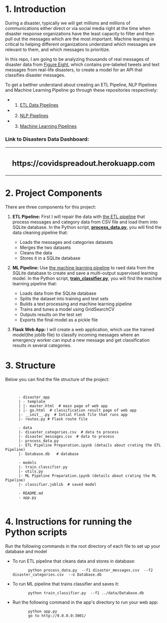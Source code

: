 # 1. Introduction

During a disaster, typically we will get millions and millions of communications either direct or via social media right at the time when disaster response organizations have the least capacity to filter and then pull out the messages which are the most important. Machine learning is critical to helping different organizations understand which messages are relevant to them, and which messages to prioritize.  


In this repo, I am going to be analyzing thousands of real messages of disaster data from [Figure Eight](https://appen.com/resources/datasets/), which contains pre-labeled tweets and text messages from real-life disasters, to create a model for an API that classifies disaster messages.

To get a betther understand about creating an ETL Pipeline, NLP Pipelines and  Machine Learning Pipeline go through these repositories respectively:
* 1. [ETL Data Pipelines](https://github.com/A2Amir/ETL-Data-Pipelines)
* 2. [NLP Pipelines](https://github.com/A2Amir/NLP-and-Pipelines)
* 3. [Machine Learning Pipelines](https://github.com/A2Amir/Machine-Learning-Pipelines)


### Link to Disasters Data Dashboard:



<table align="center">
	<tr>
		<td align="center" width="9999">
			<h2>https://covidspreadout.herokuapp.com</h2>
		</td>
	</tr>
</table>

# 2. Project Components

There are three components for this project: 

1. **ETL Pipeline:** First I will repair the data with [the ETL pipeline](https://github.com/A2Amir/Analyze-Disaster-Data/blob/master/data/ETL%20Pipeline%20Preparation.ipynb) that process messages and category data from CSV file and load them into SQLite database. In the Python script, **[process_data.py](https://github.com/A2Amir/Analyze-Disaster-Data/blob/master/data/process_data.py)**, you will find the data cleaning pipeline that:

    * Loads the messages and categories datasets
    * Merges the two datasets
    * Cleans the data
    * Stores it in a SQLite database

 
 2. **ML Pipeline:** Use [the machine learning pipeline](https://github.com/A2Amir/Analyze-Disaster-Data/blob/master/models/ML%20Pipeline%20Preparation.ipynb) to raed data from the SQLite database to create and save a multi-output supervised learning model. In the Python script, **[train_classifier.py](https://github.com/A2Amir/Analyze-Disaster-Data/blob/master/models/train_classifier.py)**, you will find the machine learning pipeline that:

    * Loads data from the SQLite database
    * Splits the dataset into training and test sets
    * Builds a text processing and machine learning pipeline
    * Trains and tunes a model using GridSearchCV
    * Outputs results on the test set
    * Exports the final model as a pickle file

3. **Flask Web App:** I will create a web application, which use the trained model(the joblib file) to classify incoming messages where an emergency worker can input a new message and get classification results in several categories.

# 3. Structure 
Below you can find the file structure of the project:
<pre><code class="lang-txt">

      - disaster_app
      | - template
      | |- master.html  # main page of web app
      | |- go.html  # classification result page of web app
      |- __init__.py  # Intial Flask file that runs app
      |- routes.py # Flask route file

      - data
      |- disaster_categories.csv  # data to process 
      |- disaster_messages.csv  # data to process
      |- process_data.py
      |- ETL Pipeline Preparation.ipynb (details about crating the ETL Pipeline)
      |- Database.db   # database 
      
      - models
      |- train_classifier.py
      |- utils.py 
      |- ML Pipeline Preparation.ipynb (details about crating the ML Pipeline)
      |- classifier.joblib  # saved model 
      
      - README.md
      - app.py 
      
</code></pre>

# 4. Instructions for running the Python scripts

Run the following commands in the root directory of each file to set up your database and model

  * To run ETL pipeline that cleans data and stores in database: 
  
               python process_data.py  --f1 disaster_messages.csv  --f2 disaster_categories.csv  --o Database.db
    
  * To run ML pipeline that trains classifier and saves it: 
  
               python train_classifier.py  --f1 ../data/Database.db
               
  * Run the following command in the app's directory to run your web app: 
  
               python app.py
               go to http://0.0.0.0:3001/


         
         
